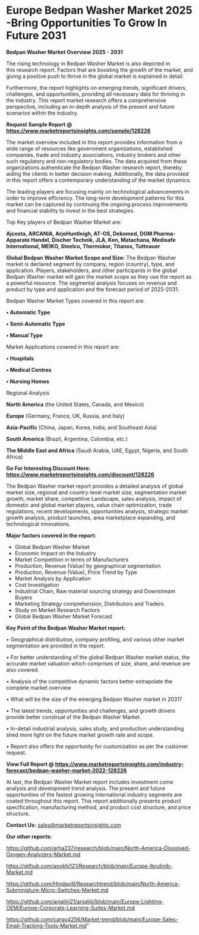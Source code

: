 # Europe Bedpan Washer Market 2025 -Bring Opportunities To Grow In Future 2031

<Strong> Bedpan Washer Market Overview 2025 - 2031</strong>

The rising technology in Bedpan Washer Market is also depicted in this research report. Factors that are boosting the growth of the market, and giving a positive push to thrive in the global market is explained in detail.

Furthermore, the report highlights on emerging trends, significant drivers, challenges, and opportunities, providing all necessary data for thriving in the industry. This report market research offers a comprehensive perspective, including an in-depth analysis of the present and future scenarios within the industry.

<strong>Request Sample Report @ <a href=https://www.marketreportsinsights.com/sample/128226>https://www.marketreportsinsights.com/sample/128226</a></strong>

The market overview included in this report provides information from a wide range of resources like government organizations, established companies, trade and industry associations, industry brokers and other such regulatory and non-regulatory bodies. The data acquired from these organizations authenticate the Bedpan Washer research report, thereby aiding the clients in better decision making. Additionally, the data provided in this report offers a contemporary understanding of the market dynamics.

The leading players are focusing mainly on technological advancements in order to improve efficiency. The long-term development patterns for this market can be captured by continuing the ongoing process improvements and financial stability to invest in the best strategies.

Top Key players of Bedpan Washer Market are:

<strong>Ajcosta, ARCANIA, ArjoHuntleigh, AT-OS, Dekomed, DGM Pharma-Apparate Handel, Discher Technik, JLA, Ken, Matachana, Medisafe International, MEIKO, Steelco, Thermokor, Titanox, Tuttnauer</strong>

<strong><b>Global Bedpan Washer Market Scope and Size:</b></strong>
The Bedpan Washer market is declared segment by company, region (country), type, and application. Players, stakeholders, and other participants in the global Bedpan Washer market will gain the market scope as they use the report as a powerful resource. The segmental analysis focuses on revenue and product by type and application and the forecast period of 2025-2031.

Bedpan Washer Market Types covered in this report are:

<strong>• Automatic Type

• Semi-Automatic Type

• Manual Type</strong>

Market Applications covered in this report are:

<strong>• Hospitals

• Medical Centres

• Nursing Homes</strong> 

Regional Analysis

<strong>North America</strong> (the United States, Canada, and Mexico)

<strong>Europe</strong> (Germany, France, UK, Russia, and Italy)

<strong>Asia-Pacific</strong> (China, Japan, Korea, India, and Southeast Asia)

<strong>South America</strong> (Brazil, Argentina, Colombia, etc.)

<strong>The Middle East and Africa</strong> (Saudi Arabia, UAE, Egypt, Nigeria, and South Africa)

<strong>Go For Interesting Discount Here: <a href=https://www.marketreportsinsights.com/discount/128226>https://www.marketreportsinsights.com/discount/128226</a></strong>

The Bedpan Washer market report provides a detailed analysis of global market size, regional and country-level market size, segmentation market growth, market share, competitive Landscape, sales analysis, impact of domestic and global market players, value chain optimization, trade regulations, recent developments, opportunities analysis, strategic market growth analysis, product launches, area marketplace expanding, and technological innovations.

<strong><b>Major factors covered in the report:</b></strong>
<ul>
  <li>Global Bedpan Washer Market </li>
  <li>Economic Impact on the Industry</li>
  <li>Market Competition in terms of Manufacturers</li>
  <li>Production, Revenue (Value) by geographical segmentation</li>
  <li>Production, Revenue (Value), Price Trend by Type</li>
  <li>Market Analysis by Application</li>
  <li>Cost Investigation</li>
  <li>Industrial Chain, Raw material sourcing strategy and Downstream Buyers</li>
  <li>Marketing Strategy comprehension, Distributors and Traders</li>
  <li>Study on Market Research Factors</li>
  <li>Global Bedpan Washer Market Forecast</li>
</ul>

<strong><b>Key Point of the Bedpan Washer Market report:</b></strong>

• Geographical distribution, company profiling, and various other market segmentation are provided in the report.

• For better understanding of the global Bedpan Washer market status, the accurate market valuation which comprises of size, share, and revenue are also covered.

• Analysis of the competitive dynamic factors better extrapolate the complete market overview

• What will be the size of the emerging Bedpan Washer market in 2031?

• The latest trends, opportunities and challenges, and growth drivers provide better construal of the Bedpan Washer Market.

• In-detail industrial analysis, sales study, and production understanding shed more light on the future market growth rate and scope.

• Report also offers the opportunity for customization as per the customer request.

<strong><b>View Full Report @ <a href=https://www.marketreportsinsights.com/industry-forecast/bedpan-washer-market-2022-128226>https://www.marketreportsinsights.com/industry-forecast/bedpan-washer-market-2022-128226</a></b></strong>


At last, the Bedpan Washer Market report includes investment come analysis and development trend analysis. The present and future opportunities of the fastest growing international industry segments are coated throughout this report. This report additionally presents product specification, manufacturing method, and product cost structure, and price structure.

<strong>Contact Us:</strong>
sales@marketreportsinsights.com

<strong>Our other reports:</strong>

<a href=https://github.com/arha237/research/blob/main/North-America-Dissolved-Oxygen-Analyzers-Market.md>https://github.com/arha237/research/blob/main/North-America-Dissolved-Oxygen-Analyzers-Market.md</a>

<a href=https://github.com/anokhi121/Research/blob/main/Europe-Ibrutinib-Market.md>https://github.com/anokhi121/Research/blob/main/Europe-Ibrutinib-Market.md</a>

<a href=https://github.com/Hindavi9/Researchtrend/blob/main/North-America-Subminiature-Micro-Switches-Market.md>https://github.com/Hindavi9/Researchtrend/blob/main/North-America-Subminiature-Micro-Switches-Market.md</a>

<a href=https://github.com/anjaliiii21/anjaliiii/blob/main/Europe-Lighting-OEM/Europe-Corporate-Learning-Suites-Market.md>https://github.com/anjaliiii21/anjaliiii/blob/main/Europe-Lighting-OEM/Europe-Corporate-Learning-Suites-Market.md</a>

<a href=https://github.com/cargo4256/Market-trend/blob/main/Europe-Sales-Email-Tracking-Tools-Market.md>https://github.com/cargo4256/Market-trend/blob/main/Europe-Sales-Email-Tracking-Tools-Market.md</a>"

